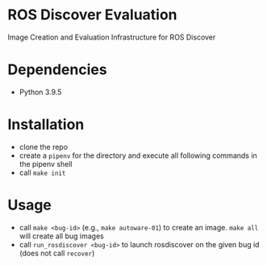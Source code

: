 # ROS Discover Evaluation
Image Creation and Evaluation Infrastructure for ROS Discover


# Dependencies 
* Python 3.9.5

# Installation
* clone the repo
* create a `pipenv` for the directory and execute all following commands in the pipenv shell
* call `make init`

# Usage
* call `make <bug-id>` (e.g., `make autoware-01`) to create an image. `make all` will create all bug images
* call `run_rosdiscover <bug-id>` to launch rosdiscover on the given bug id (does not call `recover`)